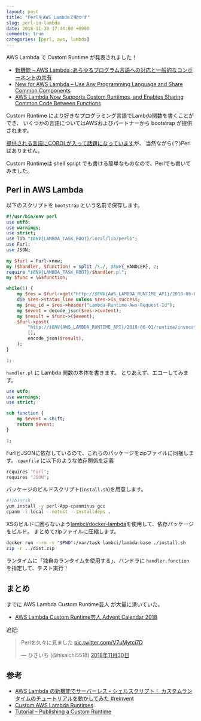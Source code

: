 ```yaml
---
layout: post
title: "PerlをAWS Lambdaで動かす"
slug: perl-in-lambda
date: 2018-11-30 17:44:00 +0900
comments: true
categories: [perl, aws, lambda]
---
```


AWS Lambda で Custom Runtime が発表されました！

- [新機能 – AWS Lambda :あらゆるプログラム言語への対応と一般的なコンポーネントの共有](https://aws.amazon.com/jp/blogs/news/new-for-aws-lambda-use-any-programming-language-and-share-common-components/)
- [New for AWS Lambda – Use Any Programming Language and Share Common Components](https://aws.amazon.com/jp/blogs/aws/new-for-aws-lambda-use-any-programming-language-and-share-common-components/)
- [AWS Lambda Now Supports Custom Runtimes, and Enables Sharing Common Code Between Functions](https://aws.amazon.com/jp/about-aws/whats-new/2018/11/aws-lambda-now-supports-custom-runtimes-and-layers/)

Custom Runtime により好きなプログラミング言語でLambda関数を書くことができ、
いくつかの言語についてはAWSおよびパートナーから bootstrap が提供されます。

[提供される言語にCOBOLが入って話題になっています](http://www.itmedia.co.jp/news/articles/1811/30/news102.html)が、
当然ながら(？)Perlはありません。

Custom Runtimeは shell script でも書ける簡単なものなので、Perlでも書いてみました。

## Perl in AWS Lambda

以下のスクリプトを `bootstrap` という名前で保存します。

```perl
#!/usr/bin/env perl
use utf8;
use warnings;
use strict;
use lib "$ENV{LAMBDA_TASK_ROOT}/local/lib/perl5";
use Furl;
use JSON;
 
my $furl = Furl->new;
my ($handler, $function) = split /\./, $ENV{_HANDLER}, 2;
require "$ENV{LAMBDA_TASK_ROOT}/$handler.pl";
my $func = \&$function;

while(1) {
    my $res = $furl->get("http://$ENV{AWS_LAMBDA_RUNTIME_API}/2018-06-01/runtime/invocation/next");
    die $res->status_line unless $res->is_success;
    my $req_id = $res->header("Lambda-Runtime-Aws-Request-Id");
    my $event = decode_json($res->content);
    my $result = $func->($event);
    $furl->post(
        "http://$ENV{AWS_LAMBDA_RUNTIME_API}/2018-06-01/runtime/invocation/$req_id/response",
        [],
        encode_json($result),
    );
}

1;
```

`handler.pl` に Lambda 関数の本体を書きます。
とりあえず、エコーしてみます。

```perl
use utf8;
use warnings;
use strict;

sub function {
    my $event = shift;
    return $event;
}

1;
```

FurlとJSONに依存しているので、これらのパッケージをzipファイルに同梱します。
`cpanfile` に以下のような依存関係を定義

```perl
requires 'Furl';
requires 'JSON';
```

パッケージのビルドスクリプト(`install.sh`)を用意します。

```bash
#!/bin/sh
yum install -y perl-App-cpanminus gcc
cpanm -l local --notest --installdeps .
```

XSのビルドに困らないよう[lambci/docker-lambda](https://github.com/lambci/docker-lambda)を使用して、依存パッケージをビルド。
まとめてzipファイルに圧縮します。

```bash
docker run --rm -v "$PWD":/var/task lambci/lambda-base ./install.sh
zip -r ../dist.zip
```

ランタイムに「独自のランタイムを使用する」、ハンドラに `handler.function` を指定して、テスト実行！


## まとめ

すでに AWS Lambda Custom Runtime芸人 が大量に湧いていた。

- [AWS Lambda Custom Runtime芸人 Advent Calendar 2018](https://qiita.com/advent-calendar/2018/lambda-custom-runtimes)

追記:

<blockquote class="twitter-tweet" data-lang="ja"><p lang="ja" dir="ltr">Perlを久々に見ました <a href="https://t.co/V7uMytci7D">pic.twitter.com/V7uMytci7D</a></p>&mdash; ひさいち (@hisaichi5518) <a href="https://twitter.com/hisaichi5518/status/1068432981591617537?ref_src=twsrc%5Etfw">2018年11月30日</a></blockquote>
<script async src="https://platform.twitter.com/widgets.js" charset="utf-8"></script>

## 参考

- [AWS Lambda の新機能でサーバーレス・シェルスクリプト！ カスタムランタイムのチュートリアルを動かしてみた #reinvent](https://dev.classmethod.jp/cloud/aws/tutorial-lambda-custom-runtime-with-shellscript/)
- [Custom AWS Lambda Runtimes](https://docs.aws.amazon.com/ja_jp/lambda/latest/dg/runtimes-custom.html)
- [Tutorial – Publishing a Custom Runtime](https://docs.aws.amazon.com/ja_jp/lambda/latest/dg/runtimes-walkthrough.html)
